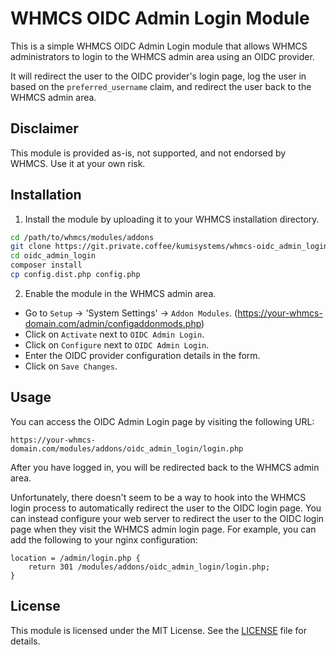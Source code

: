 # WHMCS OIDC Admin Login Module

This is a simple WHMCS OIDC Admin Login module that allows WHMCS administrators
to login to the WHMCS admin area using an OIDC provider.

It will redirect the user to the OIDC provider's login page, log the user in
based on the `preferred_username` claim, and redirect the user back to the WHMCS
admin area.

## Disclaimer

This module is provided as-is, not supported, and not endorsed by WHMCS. Use it
at your own risk.

## Installation

1. Install the module by uploading it to your WHMCS installation directory.

```bash
cd /path/to/whmcs/modules/addons
git clone https://git.private.coffee/kumisystems/whmcs-oidc_admin_login.git oidc_admin_login
cd oidc_admin_login
composer install
cp config.dist.php config.php
```

2. Enable the module in the WHMCS admin area.

- Go to `Setup` -> 'System Settings' -> `Addon Modules`. (https://your-whmcs-domain.com/admin/configaddonmods.php)
- Click on `Activate` next to `OIDC Admin Login`.
- Click on `Configure` next to `OIDC Admin Login`.
- Enter the OIDC provider configuration details in the form.
- Click on `Save Changes`.

## Usage

You can access the OIDC Admin Login page by visiting the following URL:

```
https://your-whmcs-domain.com/modules/addons/oidc_admin_login/login.php
```

After you have logged in, you will be redirected back to the WHMCS admin area.

Unfortunately, there doesn't seem to be a way to hook into the WHMCS login
process to automatically redirect the user to the OIDC login page. You can
instead configure your web server to redirect the user to the OIDC login page
when they visit the WHMCS admin login page. For example, you can add the
following to your nginx configuration:

```nginx
location = /admin/login.php {
	return 301 /modules/addons/oidc_admin_login/login.php;
}
```

## License

This module is licensed under the MIT License. See the [LICENSE](LICENSE) file
for details.
